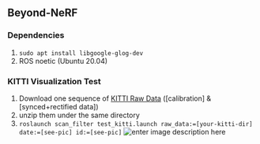 
## Beyond-NeRF
### Dependencies 
 1. `sudo apt install libgoogle-glog-dev`
 2. ROS noetic (Ubuntu 20.04)

### KITTI Visualization Test 
 1. Download one sequence of [KITTI Raw Data](https://www.cvlibs.net/datasets/kitti/raw_data.php) ([calibration] & [synced+rectified data])
 2. unzip them under the same directory
 3. `roslaunch scan_filter test_kitti.launch raw_data:=[your-kitti-dir] date:=[see-pic] id:=[see-pic]`
 ![enter image description here](https://i.imgur.com/9gVLkiF.png)
